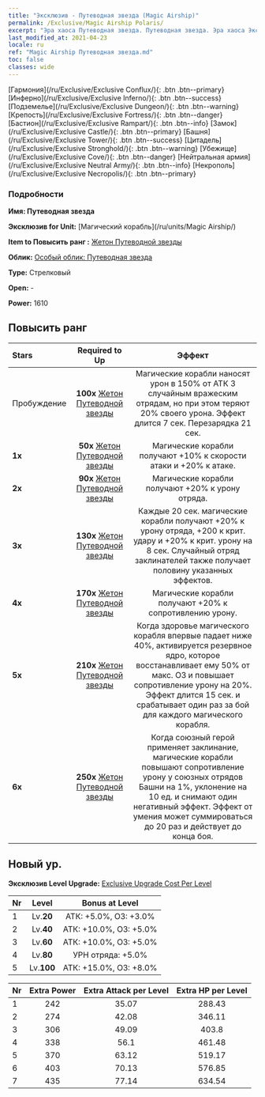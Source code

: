 ```yaml
---
title: "Эксклюзив - Путеводная звезда (Magic Airship)"
permalink: /Exclusive/Magic Airship Polaris/
excerpt: "Эра хаоса Путеводная звезда. Путеводная звезда. Эра хаоса Эксклюзив Путеводная звезда. Магический корабль Эксклюзив."
last_modified_at: 2021-04-23
locale: ru
ref: "Magic Airship Путеводная звезда.md"
toc: false
classes: wide
---
```

 [Гармония](/ru/Exclusive/Exclusive Conflux/){: .btn .btn--primary} [Инферно](/ru/Exclusive/Exclusive Inferno/){: .btn .btn--success} [Подземелье](/ru/Exclusive/Exclusive Dungeon/){: .btn .btn--warning} [Крепость](/ru/Exclusive/Exclusive Fortress/){: .btn .btn--danger} [Бастион](/ru/Exclusive/Exclusive Rampart/){: .btn .btn--info} [Замок](/ru/Exclusive/Exclusive Castle/){: .btn .btn--primary} [Башня](/ru/Exclusive/Exclusive Tower/){: .btn .btn--success} [Цитадель](/ru/Exclusive/Exclusive Stronghold/){: .btn .btn--warning} [Убежище](/ru/Exclusive/Exclusive Cove/){: .btn .btn--danger} [Нейтральная армия](/ru/Exclusive/Exclusive Neutral Army/){: .btn .btn--info} [Некрополь](/ru/Exclusive/Exclusive Necropolis/){: .btn .btn--primary} 

### Подробности
 **Имя: Путеводная звезда** 

 **Эксклюзив for Unit:** [Магический корабль](/ru/units/Magic Airship/) 

 **Item to Повысить ранг :** [Жетон Путеводной звезды](/ItemsRU/con_989/)

 **Облик:** [Особый облик: Путеводная звезда](/ItemsRU/con_657/)

 **Type:** Стрелковый

 **Open:** -

 **Power:** 1610

## Повысить ранг 

  |     Stars    |  Required to Up | Эффект |
  |:-------------|:---------------:|:---------------:|
  |  Пробуждение  | **100x** [Жетон Путеводной звезды](/ItemsRU/con_989/) | Магические корабли наносят урон в 150% от АТК 3 случайным вражеским отрядам, но при этом теряют 20% своего урона. Эффект длится 7 сек. Перезарядка 21 сек. |
  | **1x** <i class="fas fa-star"/> | **50x** [Жетон Путеводной звезды](/ItemsRU/con_989/) | Магические корабли получают +10% к скорости атаки и +20% к атаке. |
  | **2x** <i class="fas fa-star"/> | **90x** [Жетон Путеводной звезды](/ItemsRU/con_989/) | Магические корабли получают +20% к урону отряда. |
  | **3x** <i class="fas fa-star"/> | **130x** [Жетон Путеводной звезды](/ItemsRU/con_989/) | Каждые 20 сек. магические корабли получают +20% к урону отряда, +200 к крит. удару и +20% к крит. урону на 8 сек. Случайный отряд заклинателей также получает половину указанных эффектов. |
  | **4x** <i class="fas fa-star"/> | **170x** [Жетон Путеводной звезды](/ItemsRU/con_989/) | Магические корабли получают +20% к сопротивлению урону. |
  | **5x** <i class="fas fa-star"/> | **210x** [Жетон Путеводной звезды](/ItemsRU/con_989/) | Когда здоровье магического корабля впервые падает ниже 40%, активируется резервное ядро, которое восстанавливает ему 50% от макс. ОЗ и повышает сопротивление урону на 20%. Эффект длится 15 сек. и срабатывает один раз за бой для каждого магического корабля. |
  | **6x** <i class="fas fa-star"/> | **250x** [Жетон Путеводной звезды](/ItemsRU/con_989/) | Когда союзный герой применяет заклинание, магические корабли повышают сопротивление урону у союзных отрядов Башни на 1%, уклонение на 10 ед. и снимают один негативный эффект. Эффект от умения может суммироваться до 20 раз и действует до конца боя. |


## Новый ур.
 **Эксклюзив Level Upgrade:** [Exclusive Upgrade Cost Per Level](/Exclusive/ExclusiveUpgradeCostPerLevel/)

  |  Nr  |   Level  | Bonus at Level |
  |:-----|:--------:|:--------------:|
  | 1 | Lv.**20** | АТК: +5.0%, ОЗ: +3.0% |
  | 2 | Lv.**40** | АТК: +10.0%, ОЗ: +5.0% |
  | 3 | Lv.**60** | АТК: +10.0%, ОЗ: +5.0% |
  | 4 | Lv.**80** | УРН отряда: +5.0% |
  | 5 | Lv.**100** | АТК: +15.0%, ОЗ: +8.0% |


  |  Nr  |  Extra Power | Extra Attack per Level | Extra HP per Level |
  |:-----|:--------:|:--------:|:--------:|
  | 1 | 242 | 35.07 | 288.43 |
  | 2 | 274 | 42.08 | 346.11 |
  | 3 | 306 | 49.09 | 403.8 |
  | 4 | 338 | 56.1 | 461.48 |
  | 5 | 370 | 63.12 | 519.17 |
  | 6 | 403 | 70.13 | 576.85 |
  | 7 | 435 | 77.14 | 634.54 |


